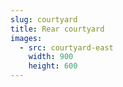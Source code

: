 ```yaml
---
slug: courtyard
title: Rear courtyard
images:
  - src: courtyard-east
    width: 900
    height: 600
---
```

